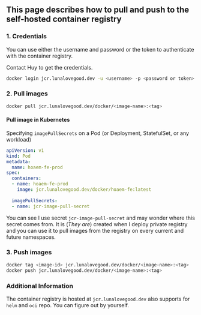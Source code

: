 ## This page describes how to pull and push to the self-hosted container registry

### 1. Credentials

You can use either the username and password or the token to authenticate with the container registry.

Contact Huy to get the credentials.

```bash
docker login jcr.lunalovegood.dev -u <username> -p <password or token>
```

### 2. Pull images

```bash
docker pull jcr.lunalovegood.dev/docker/<image-name>:<tag>
```

#### Pull image in Kubernetes
  
Specifying `imagePullSecrets` on a Pod (or Deployment, StatefulSet, or any workload)

```yaml
apiVersion: v1
kind: Pod
metadata:
  name: hoaem-fe-prod
spec:
  containers:
  - name: hoaem-fe-prod
    image: jcr.lunalovegood.dev/docker/hoaem-fe:latest
  
  imagePullSecrets:
  - name: jcr-image-pull-secret
```

You can see I use secret `jcr-image-pull-secret` and may wonder where this secret comes from. It is (*They are*) created when I deploy private registry and you can use it to pull images from the registry on every current and future namespaces.

### 3. Push images

```bash
docker tag <image-id> jcr.lunalovegood.dev/docker/<image-name>:<tag>
docker push jcr.lunalovegood.dev/docker/<image-name>:<tag>
```

### Additional Information

The container registry is hosted at `jcr.lunalovegood.dev` also supports for `helm` and `oci` repo. You can figure out by yourself.
